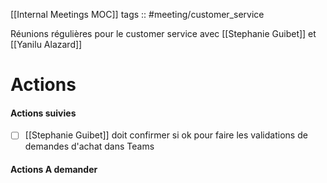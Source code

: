[[Internal Meetings MOC]]
tags :: #meeting/customer_service

Réunions régulières pour le customer service avec [[Stephanie Guibet]] et [[Yanilu Alazard]]

# Actions

#### Actions suivies
- [ ] [[Stephanie Guibet]] doit confirmer si ok pour faire les validations de demandes d'achat dans Teams

#### Actions A demander
